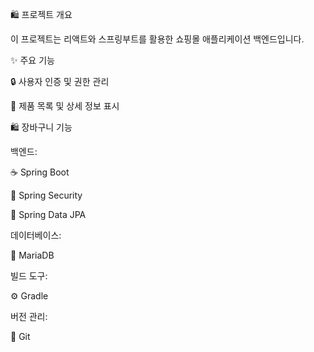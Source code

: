 🛍️ 프로젝트 개요

이 프로젝트는 리액트와 스프링부트를 활용한 쇼핑몰 애플리케이션 백엔드입니다.



✨ 주요 기능

🔒 사용자 인증 및 권한 관리

🛒 제품 목록 및 상세 정보 표시

🛍️ 장바구니 기능



백엔드:

☕ Spring Boot

🔐 Spring Security

📂 Spring Data JPA



데이터베이스:

🐬 MariaDB



빌드 도구:

⚙️ Gradle



버전 관리:

🌱 Git

